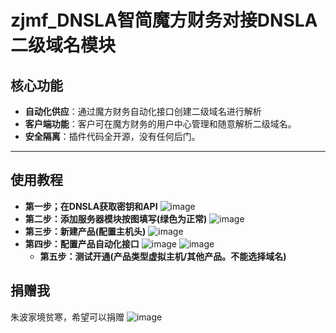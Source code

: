 # zjmf_DNSLA智简魔方财务对接DNSLA二级域名模块

## 核心功能

  * **自动化供应**：通过魔方财务自动化接口创建二级域名进行解析
  * **客户端功能**：客户可在魔方财务的用户中心管理和随意解析二级域名。
  * **安全隔离**：插件代码全开源，没有任何后门。
-----
## 使用教程
* **第一步；在DNSLA获取密钥和API**
 ![image](./20240925233819136-image-1024x609.png)
* **第二步：添加服务器模块按图填写(绿色为正常)**
  ![image](./20240925234015149-image.png)
* **第三步：新建产品(配置主机头)**
  ![image](./20240925234947849-image-1024x630.png)
* **第四步：配置产品自动化接口**
  ![image](./20241124232426962-image-1024x360.png)
  ![image](./20241124232531428-bc9458cf90e7a572deec8b0434cf41d1.png)
  * **第五步：测试开通(产品类型虚拟主机/其他产品。不能选择域名)**
 
    
## 捐赠我
朱波家境贫寒，希望可以捐赠
 ![image](./mmrewardqrcode1753005758106.jpg)
